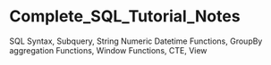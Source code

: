 # Complete_SQL_Tutorial_Notes
SQL Syntax, Subquery, String Numeric Datetime Functions, GroupBy aggregation Functions, Window Functions, CTE, View
